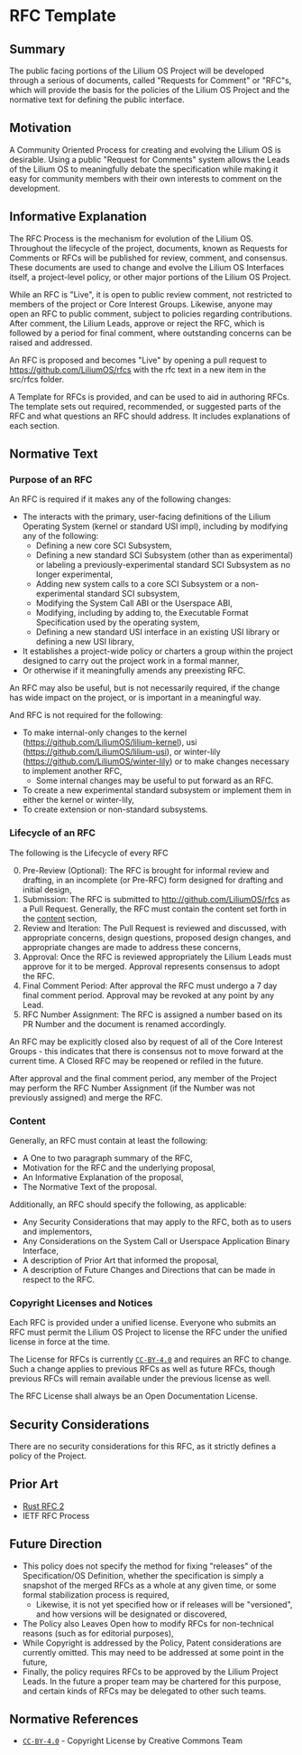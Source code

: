 # RFC Template

## Summary

The public facing portions of the Lilium OS Project will be developed through a serious of documents, called "Requests for Comment" or "RFC"s, which will provide the basis for the policies of the Lilium OS Project and the normative text for defining the public interface.

## Motivation

A Community Oriented Process for creating and evolving the Lilium OS is desirable. Using a public "Request for Comments" system allows the Leads of the Lilium OS to meaningfully debate the specification while making it easy for community members with their own interests to comment on the development.

## Informative Explanation

The RFC Process is the mechanism for evolution of the Lilium OS. Throughout the lifecycle of the project, documents, known as Requests for Comments or RFCs will be published for review, comment, and consensus. These documents are used to change and evolve the Lilium OS Interfaces itself, a project-level policy, or other major portions of the Lilium OS Project.

While an RFC is "Live", it is open to public review comment, not restricted to members of the project or Core Interest Groups. Likewise, anyone may open an RFC to public comment, subject to policies regarding contributions. After comment, the Lilium Leads, approve or reject the RFC, which is followed by a period for final comment, where outstanding concerns can be raised and addressed.

An RFC is proposed and becomes "Live" by opening a pull request to https://github.com/LiliumOS/rfcs with the rfc text in a new item in the src/rfcs folder.

A Template for RFCs is provided, and can be used to aid in authoring RFCs. The template sets out required, recommended, or suggested parts of the RFC and what questions an RFC should address. It includes explanations of each section.

## Normative Text

### Purpose of an RFC

An RFC is required if it makes any of the following changes:
* The interacts with the primary, user-facing definitions of the Lilium Operating System (kernel or standard USI impl), including by modifying any of the following:
    * Defining a new core SCI Subsystem,
    * Defining a new standard SCI Subsystem (other than as experimental) or labeling a previously-experimental standard SCI Subsystem as no longer experimental,
    * Adding new system calls to a core SCI Subsystem or a non-experimental standard SCI subsystem,
    * Modifying the System Call ABI or the Userspace ABI,
    * Modifying, including by adding to, the Executable Format Specification used by the operating system,
    * Defining a new standard USI interface in an existing USI library or defining a new USI library,
* It establishes a project-wide policy or charters a group within the project designed to carry out the project work in a formal manner,
* Or otherwise if it meaningfully amends any preexisting RFC.

An RFC may also be useful, but is not necessarily required, if the change has wide impact on the project, or is important in a meaningful way.

And RFC is not required for the following:
* To make internal-only changes to the kernel (<https://github.com/LiliumOS/lilium-kernel>), usi (<https://github.com/LiliumOS/lilium-usi>), or winter-lily (<https://github.com/LiliumOS/winter-lily>) or to make changes necessary to implement another RFC,
    * Some internal changes may be useful to put forward as an RFC.
* To create a new experimental standard subsystem or implement them in either the kernel or winter-lily,
* To create extension or non-standard subsystems.

### Lifecycle of an RFC

The following is the Lifecycle of every RFC

0. Pre-Review (Optional): The RFC is brought for informal review and drafting, in an incomplete (or Pre-RFC) form designed for drafting and initial design,
1. Submission: The RFC is submitted to <http://github.com/LiliumOS/rfcs> as a Pull Request. Generally, the RFC must contain the content set forth in the [content](#content) section,
2. Review and Iteration: The Pull Request is reviewed and discussed, with appropriate concerns, design questions, proposed design changes, and appropriate changes are made to address these concerns, 
3. Approval: Once the RFC is reviewed appropriately the Lilium Leads must approve for it to be merged. Approval represents consensus to adopt the RFC.
4. Final Comment Period: After approval the RFC must undergo a 7 day final comment period. Approval may be revoked at any point by any Lead.
4. RFC Number Assignment: The RFC is assigned a number based on its PR Number and the document is renamed accordingly.

An RFC may be explicitly closed also by request of all of the Core Interest Groups - this indicates that there is consensus not to move forward at the current time. A Closed RFC may be reopened or refiled in the future.

After approval and the final comment period, any member of the Project may perform the RFC Number Assignment (if the Number was not previously assigned) and merge the RFC.

### Content

Generally, an RFC must contain at least the following:
* A One to two paragraph summary of the RFC,
* Motivation for the RFC and the underlying proposal,
* An Informative Explanation of the proposal,
* The Normative Text of the proposal.

Additionally, an RFC should specify the following, as applicable:
* Any Security Considerations that may apply to the RFC, both as to users and implementors,
* Any Considerations on the System Call or Userspace Application Binary Interface,
* A description of Prior Art that informed the proposal,
* A description of Future Changes and Directions that can be made in respect to the RFC.

### Copyright Licenses and Notices

Each RFC is provided under a unified license. Everyone who submits an RFC must permit the Lilium OS Project to license the RFC under the unified license in force at the time. 

The License for RFCs is currently [`CC-BY-4.0`] and requires an RFC to change. 
Such a change applies to previous RFCs as well as future RFCs, though previous RFCs will remain available under the previous license as well.

The RFC License shall always be an Open Documentation License.

## Security Considerations

There are no security considerations for this RFC, as it strictly defines a policy of the Project.

## Prior Art

* [Rust RFC 2](https://rust-lang.github.io/rfcs/0002-rfc-process.html)
* IETF RFC Process

## Future Direction

* This policy does not specify the method for fixing "releases" of the Specification/OS Definition, whether the specification is simply a snapshot of the merged RFCs as a whole at any given time, or some formal stabilization process is required,
    * Likewise, it is not yet specified how or if releases will be "versioned", and how versions will be designated or discovered,
* The Policy also Leaves Open how to modify RFCs for non-technical reasons (such as for editorial purposes),
* While Copyright is addressed by the Policy, Patent considerations are currently omitted. This may need to be addressed at some point in the future,
* Finally, the policy requires RFCs to be approved by the Lilium Project Leads. In the future a proper team may be chartered for this purpose, and certain kinds of RFCs may be delegated to other such teams.

## Normative References

- [`CC-BY-4.0`] - Copyright License by Creative Commons Team


[`CC-BY-4.0`]: <https://creativecommons.org/licenses/by/4.0/legalcode.en>